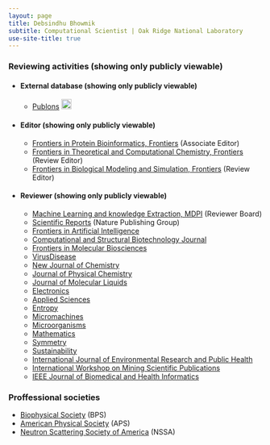 ```yaml
---
layout: page
title: Debsindhu Bhowmik
subtitle: Computational Scientist | Oak Ridge National Laboratory  
use-site-title: true
---
```


### **Reviewing activities** (showing only publicly viewable)  
* #### **External database** (showing only publicly viewable)             
    - [Publons](https://publons.com/researcher/1194490/debsindhu-bhowmik/) <a href="https://publons.com/researcher/1194490/debsindhu-bhowmik/" target="_blank"><img src="https://upload.wikimedia.org/wikipedia/commons/f/f0/Publons_logo.png" height="20"></a>        

* #### **Editor** (showing only publicly viewable)   
    - [Frontiers in Protein Bioinformatics, Frontiers](https://www.frontiersin.org/journals/bioinformatics/sections/protein-bioinformatics) (Associate Editor)  
    - [Frontiers in Theoretical and Computational Chemistry, Frontiers](https://www.frontiersin.org/journals/chemistry/sections/theoretical-and-computational-chemistry) (Review Editor)  
    - [Frontiers in Biological Modeling and Simulation, Frontiers](https://www.frontiersin.org/journals/molecular-biosciences/sections/biological-modeling-and-simulation) (Review Editor) 

* #### **Reviewer** (showing only publicly viewable)      
    - [Machine Learning and knowledge Extraction, MDPI](https://www.mdpi.com/journal/make/) (Reviewer Board) 
    - [Scientific Reports](https://www.nature.com/srep/) (Nature Publishing Group) 
    - [Frontiers in Artificial Intelligence](https://www.frontiersin.org/journals/artificial-intelligence)  
    - [Computational and Structural Biotechnology Journal](https://www.journals.elsevier.com/computational-and-structural-biotechnology-journal)  
    - [Frontiers in Molecular Biosciences](https://www.frontiersin.org/journals/molecular-biosciences/)  
    - [VirusDisease](https://www.springer.com/journal/13337)    
    - [New Journal of Chemistry](http://www.rsc.org/journals-books-databases/about-journals/njc/)  
    - [Journal of Physical Chemistry](https://pubs.acs.org/journal/jpcafh)  
    - [Journal of Molecular Liquids](https://www.journals.elsevier.com/journal-of-molecular-liquids/)    
    - [Electronics](https://www.mdpi.com/journal/electronics)  
    - [Applied Sciences](https://www.mdpi.com/journal/applsci)   
    - [Entropy](https://www.mdpi.com/journal/entropy)  
    - [Micromachines](https://www.mdpi.com/journal/micromachines)  
    - [Microorganisms](https://www.mdpi.com/journal/microorganisms) 
    - [Mathematics](https://www.mdpi.com/journal/mathematics)  
    - [Symmetry](https://www.mdpi.com/journal/symmetry) 
    - [Sustainability](https://www.mdpi.com/journal/sustainability)  
    - [International Journal of Environmental Research and Public Health](https://www.mdpi.com/journal/ijerph)  
    - [International Workshop on Mining Scientific Publications](https://wosp.core.ac.uk/lrec2018/)  
    - [IEEE Journal of Biomedical and Health Informatics](https://ieeexplore.ieee.org/xpl/RecentIssue.jsp?punumber=6221020)  


### **Proffessional societies**
- [Biophysical Society](https://www.biophysics.org/) (BPS)  
- [American Physical Society](https://www.aps.org/) (APS)  
- [Neutron Scattering Society of America](https://neutronscattering.org/) (NSSA)    



